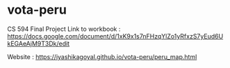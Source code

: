 # vota-peru
CS 594 Final Project
Link to workbook : https://docs.google.com/document/d/1xK9x1s7nFHzqYlZo1yRfxzS7yEud6UkEGAeAjM9T3Dk/edit

Website : https://iyashikagoyal.github.io/vota-peru/peru_map.html
